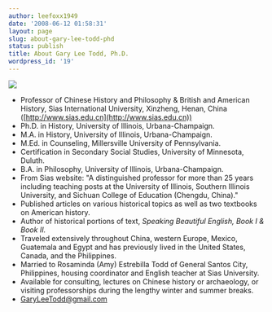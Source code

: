 ```yaml
---
author: leefoxx1949
date: '2008-06-12 01:58:31'
layout: page
slug: about-gary-lee-todd-phd
status: publish
title: About Gary Lee Todd, Ph.D.
wordpress_id: '19'
---
```


![](http://garyleetodd.com/garytodd.jpg)

  * Professor of Chinese History and Philosophy & British and American History, Sias International University, Xinzheng, Henan, China ([http://www.sias.edu.cn](http://www.sias.edu.cn))
  * Ph.D. in History, University of Illinois, Urbana-Champaign.
  * M.A. in History, University of Illinois, Urbana-Champaign.
  * M.Ed. in Counseling, Millersville University of Pennsylvania.
  * Certification in Secondary Social Studies, University of Minnesota, Duluth.
  * B.A. in Philosophy, University of Illinois, Urbana-Champaign.
  * From Sias website: "A distinguished professor for more than 25 years including teaching posts at the University of Illinois, Southern Illinois University, and Sichuan College of Education (Chengdu, China)."
  * Published articles on various historical topics as well as two textbooks on American history.
  * Author of historical portions of text, _Speaking Beautiful English, Book I & Book II._
  * Traveled extensively throughout China, western Europe, Mexico, Guatemala and Egypt and has previously lived in the United States, Canada, and the Philippines.
  * Married to Rosaminda (Amy) Estrebilla Todd of General Santos City, Philippines, housing coordinator and English teacher at Sias University.
  * Available for consulting, lectures on Chinese history or archaeology, or visiting professorships during the lengthy winter and summer breaks.
  * [GaryLeeTodd@gmail.com](mailto:GaryLeeTodd@gmail.com)

